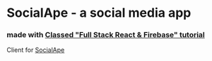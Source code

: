 # SocialApe - a social media app 

### made with [Classed "Full Stack React & Firebase" tutorial](https://www.youtube.com/watch?v=RkBfu-W7tt0&list=PLMhAeHCz8S38ryyeMiBPPUnFAiWnoPvWP)

Client for [SocialApe](https://github.com/MynameisArthur/socialape)